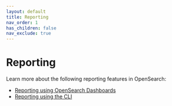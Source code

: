 ```yaml
---
layout: default
title: Reporting
nav_order: 1
has_children: false
nav_exclude: true
---
```


# Reporting

Learn more about the following reporting features in OpenSearch:

- [Reporting using OpenSearch Dashboards]({{site.url}}{{site.baseurl}}/reporting/report-dashboard-index/) 
- [Reporting using the CLI]({{site.url}}{{site.baseurl}}/reporting/rep-cli-index/)
